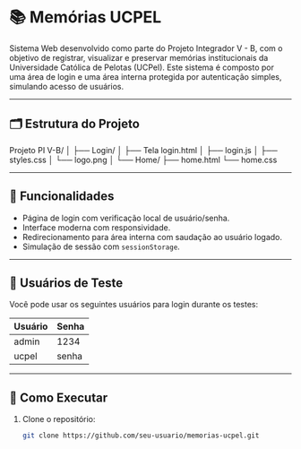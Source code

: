 # 📚 Memórias UCPEL

Sistema Web desenvolvido como parte do Projeto Integrador V - B, com o objetivo de registrar, visualizar e preservar memórias institucionais da Universidade Católica de Pelotas (UCPel). Este sistema é composto por uma área de login e uma área interna protegida por autenticação simples, simulando acesso de usuários.

---

## 🗂 Estrutura do Projeto

Projeto PI V-B/
│
├── Login/
│ ├── Tela login.html
│ ├── login.js
│ ├── styles.css
│ └── logo.png
│
└── Home/
├── home.html
└── home.css

---

## 🔑 Funcionalidades

- Página de login com verificação local de usuário/senha.
- Interface moderna com responsividade.
- Redirecionamento para área interna com saudação ao usuário logado.
- Simulação de sessão com `sessionStorage`.

---

## 🧪 Usuários de Teste

Você pode usar os seguintes usuários para login durante os testes:

| Usuário | Senha   |
|---------|---------|
| admin   | 1234    |
| ucpel   | senha   |

---

## 🚀 Como Executar

1. Clone o repositório:

   ```bash
   git clone https://github.com/seu-usuario/memorias-ucpel.git